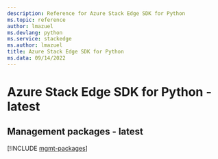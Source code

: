 ```yaml
---
description: Reference for Azure Stack Edge SDK for Python
ms.topic: reference
author: lmazuel
ms.devlang: python
ms.service: stackedge
ms.author: lmazuel
title: Azure Stack Edge SDK for Python
ms.data: 09/14/2022
---
```

# Azure Stack Edge SDK for Python - latest

## Management packages - latest
[!INCLUDE [mgmt-packages](stack-edge-mgmt-index.md)]